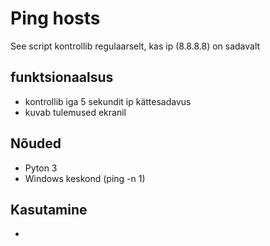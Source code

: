 # Ping hosts
See script kontrollib regulaarselt, kas ip (8.8.8.8) on sadavalt
## funktsionaalsus
- kontrollib iga 5 sekundit ip kättesadavus
- kuvab tulemused ekranil
## Nõuded
- Pyton 3
- Windows keskond (ping -n 1)
## Kasutamine
- 
